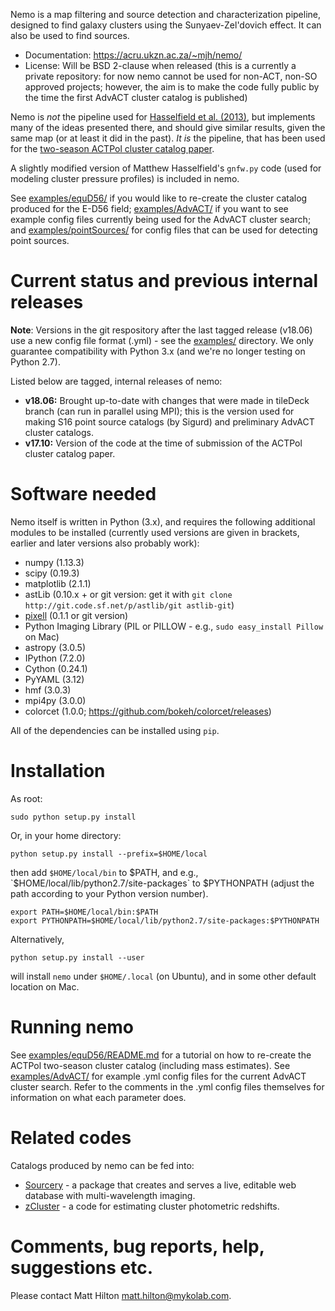 Nemo is a map filtering and source detection and characterization pipeline, designed to find
galaxy clusters using the Sunyaev-Zel'dovich effect. It can also be used to find sources. 

* Documentation: https://acru.ukzn.ac.za/~mjh/nemo/
* License: Will be BSD 2-clause when released (this is a currently a private repository: for 
now nemo cannot be used for non-ACT, non-SO approved projects; however, the aim is to make the 
code fully public by the time the first AdvACT cluster catalog is published)

Nemo is *not* the pipeline used for [Hasselfield et al. (2013)](http://adsabs.harvard.edu/abs/2013JCAP...07..008H), 
but implements many of the ideas presented there, and should give similar results, given 
the same map (or at least it did in the past). *It is* the pipeline, that has been used for the
[two-season ACTPol cluster catalog paper](http://adsabs.harvard.edu/abs/2017arXiv170905600H).

A slightly modified version of Matthew Hasselfield's `gnfw.py` code (used for modeling cluster
pressure profiles) is included in nemo.

See [examples/equD56/](examples/equD56/) if you would like to re-create the 
cluster catalog produced for the E-D56 field; [examples/AdvACT/](examples/AdvACT/) if you want to
see example config files currently being used for the AdvACT cluster search; and 
[examples/pointSources/](examples/pointSources) for config files that can be used for detecting
point sources.

# Current status and previous internal releases

**Note**: Versions in the git respository after the last tagged release (v18.06) use a new config 
file format (.yml) - see the [examples/](examples/) directory. We only guarantee compatibility
with Python 3.x (and we're no longer testing on Python 2.7).

Listed below are tagged, internal releases of nemo:

* **v18.06:** Brought up-to-date with changes that were made in tileDeck branch (can run in 
  parallel using MPI); this is the version used for making S16 point source catalogs (by Sigurd) 
  and preliminary AdvACT cluster catalogs.
* **v17.10:** Version of the code at the time of submission of the ACTPol cluster catalog paper.

# Software needed

Nemo itself is written in Python (3.x), and requires the following additional modules to be installed 
(currently used versions are given in brackets, earlier and later versions also probably work):

* numpy (1.13.3)
* scipy (0.19.3)
* matplotlib (2.1.1)
* astLib (0.10.x + or git version: get it with `git clone http://git.code.sf.net/p/astlib/git astlib-git`)
* [pixell](https://github.com/simonsobs/pixell/) (0.1.1 or git version)
* Python Imaging Library (PIL or PILLOW - e.g., `sudo easy_install Pillow` on Mac)
* astropy (3.0.5)
* IPython (7.2.0)
* Cython (0.24.1)
* PyYAML (3.12)
* hmf (3.0.3)
* mpi4py (3.0.0)
* colorcet (1.0.0; https://github.com/bokeh/colorcet/releases)

All of the dependencies can be installed using `pip`.

# Installation

As root:
    
```
sudo python setup.py install
```

Or, in your home directory:
    
```
python setup.py install --prefix=$HOME/local
```

then add `$HOME/local/bin` to $PATH, and e.g., `$HOME/local/lib/python2.7/site-packages` to 
$PYTHONPATH (adjust the path according to your Python version number).

```
export PATH=$HOME/local/bin:$PATH    
export PYTHONPATH=$HOME/local/lib/python2.7/site-packages:$PYTHONPATH
```

Alternatively, 

```
python setup.py install --user
```

will install `nemo` under `$HOME/.local` (on Ubuntu), and in some other default location on Mac.

# Running nemo

See [examples/equD56/README.md](examples/equD56/README.md) for a tutorial on how to re-create 
the ACTPol two-season cluster catalog (including mass estimates). 
See [examples/AdvACT/](examples/AdvACT/) for example .yml config files for the current AdvACT
cluster search. Refer to the comments in the .yml config files themselves for information on what
each parameter does.

# Related codes

Catalogs produced by nemo can be fed into:

* [Sourcery](https://github.com/mattyowl/sourcery) - a package that creates and serves a live,
  editable web database with multi-wavelength imaging.
* [zCluster](https://github.com/ACTCollaboration/zCluster) - a code for estimating cluster
  photometric redshifts.

# Comments, bug reports, help, suggestions etc.

Please contact Matt Hilton <matt.hilton@mykolab.com>.
